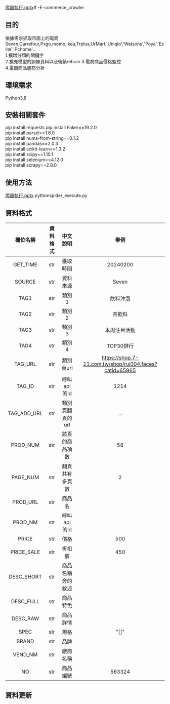 [爬蟲執行.pptx](https://github.com/mokecome/-E-commerce_crawler/files/14353899/default.pptx)# -E-commerce_crawler
## 目的
   依據需求抓取市面上的電商Seven,Carrefour,Pxgo,momo,Ikea,Trplus,UrMart,'Uniqlo','Watsons','Poya','Eslite','Pchome'..  
   1.擴增分類的關鍵字  
   2.擴充模型的訓練資料以及後續retrain 
   3.電商商品價格監控       
   4.電商商品趨勢分析
## 環境需求
Python3.8
## 安裝相關套件
pip install requests
pip install Faker==19.2.0  
pip install parsel==1.6.0  
pip install nums-from-string==0.1.2  
pip install pandas==2.0.3  
pip install scikit-learn==1.3.2  
pip install scipy==1.10.1  
pip install selenium==4.12.0  
pip install scrapy==2.8.0  
## 使用方法
 [爬蟲執行.pptx](https://github.com/mokecome/-E-commerce_crawler/files/14354361/default.pptx)
pythonspider_execute.py

## 資料格式
| 欄位名稱 | 資料格式 | 中文說明 | 舉例 | 
| :----:|:----: | :----: | :----:|
| GET_TIME | str | 獲取時間 | 20240200 | 
| SOURCE | str | 資料來源 |Seven | 
| TAG1 | str | 類別1 |飲料沖泡 | 
| TAG2 | str | 類別2 |茶飲料 | 
| TAG3 | str | 類別3 |本周注目活動 | 
| TAG4 | str | 類別4 |TOP30排行 | 
| TAG_URL | str | 類別頁url |https://shop.7-11.com.tw/shop/rui004.faces?catid=65965| 
| TAG_ID | str | 呼叫api的id |1214 |
| TAG_ADD_URL | str | 類別頁翻頁的url |... |
| PROD_NUM | str | 該頁的商品項數 |58 |
| PAGE_NUM | str | 翻頁共有多頁數 |2 |
| PROD_URL | str | 商品名 | |
| PROD_NM | str | 呼叫api的id | |
| PRICE | str | 價格 | 500|
| PRICE_SALE | str | 折扣價 | 450|
| DESC_SHORT | str | 商品名稱旁的敘述 ||
| DESC_FULL | str | 商品特色 | |
| DESC_RAW | str | 商品詳情 | |
| SPEC | str | 規格 |"[]"|
| BRAND | str | 品牌 ||
| VEND_NM | str | 廠商名稱 | |
| NO | str | 商品編號 |563324|



## 資料更新
